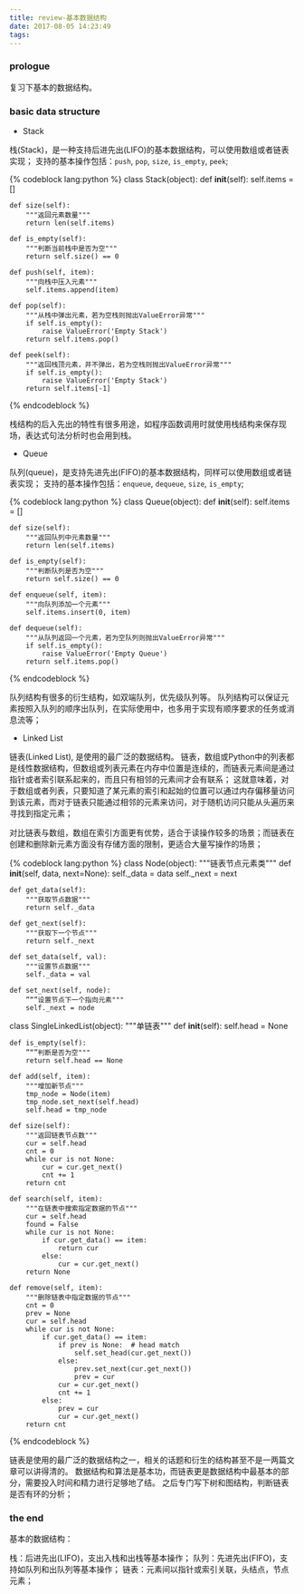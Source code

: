```yaml
---
title: review-基本数据结构
date: 2017-08-05 14:23:49
tags:
---
```


### prologue

复习下基本的数据结构。

### basic data structure

* Stack

栈(Stack)，是一种支持后进先出(LIFO)的基本数据结构，可以使用数组或者链表实现；
支持的基本操作包括：`push`, `pop`, `size`, `is_empty`, `peek`;

{% codeblock lang:python %}
class Stack(object):
    def __init__(self):
        self.items = []

    def size(self):
        """返回元素数量"""
        return len(self.items)

    def is_empty(self):
        """判断当前栈中是否为空"""
        return self.size() == 0

    def push(self, item):
        """向栈中压入元素"""
        self.items.append(item)

    def pop(self):
        """从栈中弹出元素，若为空栈则抛出ValueError异常"""
        if self.is_empty():
            raise ValueError('Empty Stack')
        return self.items.pop()

    def peek(self):
        """返回栈顶元素，并不弹出，若为空栈则抛出ValueError异常"""
        if self.is_empty():
            raise ValueError('Empty Stack')
        return self.items[-1]

{% endcodeblock %}

栈结构的后入先出的特性有很多用途，如程序函数调用时就使用栈结构来保存现场，表达式句法分析时也会用到栈。

* Queue

队列(queue)，是支持先进先出(FIFO)的基本数据结构，同样可以使用数组或者链表实现；
支持的基本操作包括：`enqueue`, `dequeue`, `size`, `is_empty`;

{% codeblock lang:python %}
class Queue(object):
    def __init__(self):
        self.items = []

    def size(self):
        """返回队列中元素数量"""
        return len(self.items)

    def is_empty(self):
        """判断队列是否为空"""
        return self.size() == 0

    def enqueue(self, item):
        """向队列添加一个元素"""
        self.items.insert(0, item)

    def dequeue(self):
        """从队列返回一个元素，若为空队列则抛出ValueError异常"""
        if self.is_empty():
            raise ValueError('Empty Queue')
        return self.items.pop()
{% endcodeblock %}

队列结构有很多的衍生结构，如双端队列，优先级队列等。
队列结构可以保证元素按照入队列的顺序出队列，在实际使用中，也多用于实现有顺序要求的任务或消息流等；

* Linked List

链表(Linked List), 是使用的最广泛的数据结构。
链表，数组或Python中的列表都是线性数据结构，但数组或列表元素在内存中位置是连续的，而链表元素间是通过指针或者索引联系起来的，而且只有相邻的元素间才会有联系；
这就意味着，对于数组或者列表，只要知道了某元素的索引和起始的位置可以通过内存偏移量访问到该元素，而对于链表只能通过相邻的元素来访问，对于随机访问只能从头遍历来寻找到指定元素；

对比链表与数组，数组在索引方面更有优势，适合于读操作较多的场景；而链表在创建和删除新元素方面没有存储方面的限制，更适合大量写操作的场景；

{% codeblock lang:python %}
class Node(object):
    """链表节点元素类"""
    def __init__(self, data, next=None):
        self._data = data
        self._next = next

    def get_data(self):
        """获取节点数据"""
        return self._data

    def get_next(self):
        """获取下一个节点"""
        return self._next

    def set_data(self, val):
        """设置节点数据"""
        self._data = val

    def set_next(self, node):
        ”“”设置节点下一个指向元素"""
        self._next = node

class SingleLinkedList(object):
    """单链表"""
    def __init__(self):
        self.head = None

    def is_empty(self):
        ”“”判断是否为空"""
        return self.head == None

    def add(self, item):
        """增加新节点"""
        tmp_node = Node(item)
        tmp_node.set_next(self.head)
        self.head = tmp_node

    def size(self):
        """返回链表节点数"""
        cur = self.head
        cnt = 0
        while cur is not None:
            cur = cur.get_next()
            cnt += 1
        return cnt

    def search(self, item):
        """在链表中搜索指定数据的节点"""
        cur = self.head
        found = False
        while cur is not None:
            if cur.get_data() == item:
                return cur
            else:
                cur = cur.get_next()
        return None

    def remove(self, item):
        """删除链表中指定数据的节点"""
        cnt = 0
        prev = None
        cur = self.head
        while cur is not None:
            if cur.get_data() == item:
                if prev is None:  # head match
                    self.set_head(cur.get_next())
                else:
                    prev.set_next(cur.get_next())
                    prev = cur
                cur = cur.get_next()
                cnt += 1
            else:
                prev = cur
                cur = cur.get_next()
        return cnt
{% endcodeblock %}

链表是使用的最广泛的数据结构之一，相关的话题和衍生的结构甚至不是一两篇文章可以讲得清的。
数据结构和算法是基本功，而链表更是数据结构中最基本的部分，需要投入时间和精力进行足够地了结。
之后专门写下树和图结构，判断链表是否有环的分析；


### the end

基本的数据结构：

栈：后进先出(LIFO)，支出入栈和出栈等基本操作；
队列：先进先出(FIFO)，支持如队列和出队列等基本操作；
链表：元素间以指针或索引关联，头结点，节点元素；
